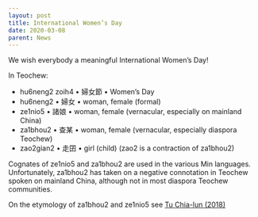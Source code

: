 ```yaml
---
layout: post
title: International Women’s Day
date: 2020-03-08
parent: News
---
```


We wish everybody a meaningful International Women’s Day!

In Teochew:

 * hu6neng2 zoih4 • 婦女節 • Women’s Day
 * hu6neng2 • 婦女 • woman, female (formal)
 * ze1nio5 • 諸娘 • woman, female (vernacular, especially on mainland China)
 * za1bhou2 • 查某 • woman, female (vernacular, especially diaspora Teochew)
 * zao2gian2 • 走囝 • girl (child) (zao2 is a contraction of za1bhou2)

Cognates of ze1nio5 and za1bhou2 are used in the various Min languages.
Unfortunately, za1bhou2 has taken on a negative connotation in Teochew spoken
on mainland China, although not in most diaspora Teochew communities.

On the etymology of za1bhou2 and ze1nio5 see [Tu Chia-lun (2018)](http://www.twlls.org.tw/jtll/documents/13.2-1.pdf)

